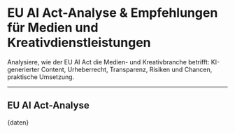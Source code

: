 <!-- eu_ai_act.md -->
# EU AI Act-Analyse & Empfehlungen für Medien und Kreativdienstleistungen

Analysiere, wie der EU AI Act die Medien- und Kreativbranche betrifft: KI-generierter Content, Urheberrecht, Transparenz, Risiken und Chancen, praktische Umsetzung.

---

## EU AI Act-Analyse

{daten}
